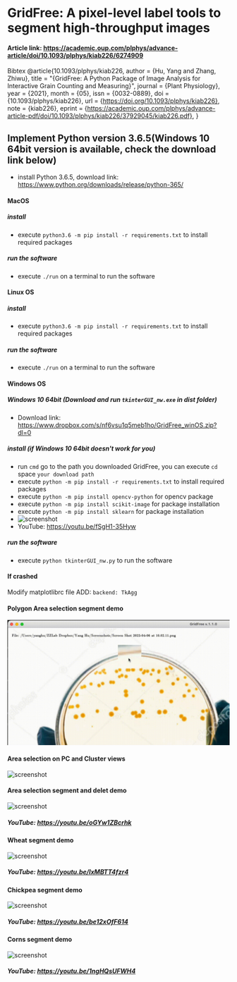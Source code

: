 # GridFree: A pixel-level label tools to segment high-throughput images
#### Article link: https://academic.oup.com/plphys/advance-article/doi/10.1093/plphys/kiab226/6274909
Bibtex @article{10.1093/plphys/kiab226,
    author = {Hu, Yang and Zhang, Zhiwu},
    title = "{GridFree: A Python Package of Image Analysis for Interactive Grain Counting and Measuring}",
    journal = {Plant Physiology},
    year = {2021},
    month = {05},
    issn = {0032-0889},
    doi = {10.1093/plphys/kiab226},
    url = {https://doi.org/10.1093/plphys/kiab226},
    note = {kiab226},
    eprint = {https://academic.oup.com/plphys/advance-article-pdf/doi/10.1093/plphys/kiab226/37929045/kiab226.pdf},
}

## Implement Python version 3.6.5(Windows 10 64bit version is available, check the download link below)
* install Python 3.6.5, download link: https://www.python.org/downloads/release/python-365/
<!--![screenshot](https://raw.githubusercontent.com/12HuYang/FreeCADITS/master/Training_intro.png)-->
<!--![screenshot](https://raw.githubusercontent.com/12HuYang/GridFree/master/compare.png)
![screenshot](https://raw.githubusercontent.com/12HuYang/GridFree/master/normaldistribution.png)-->
<!--#### RUN ```pip3 install plantlabeller``` to install from terminal, if you cannot run ```pip3```, use ```python3 -m pip install plantlabeller```.
#### Linux user may need to use ```sudo pip3 install plantlabeller``` or ```sudo python3 -m pip install plantlabeller```.-->
#### MacOS
##### install
* execute ```python3.6 -m pip install -r requirements.txt``` to install required packages
<!--* execute ```brew install gdal``` to install required packages
* execute ```python3 -m pip install rasterio``` to install required packages-->
##### run the software
* execute ```./run``` on a terminal to run the software
#### Linux OS
#####  install
* execute ```python3.6 -m pip install -r requirements.txt``` to install required packages
<!--* execute ```sudo add-apt-repository ppa:ubuntugis/ppa```
* execute ```sudo apt-get update```
* execute ```sudo apt-get install python-numpy gdal-bin libgdal-dev```
* execute ```python3 -m pip install rasterio``` -->
##### run the software
* execute ```./run``` on a terminal to run the software
#### Windows OS 

##### Windows 10 64bit (Download and run ```tkinterGUI_nw.exe``` in dist folder)
* Download link: https://www.dropbox.com/s/nf6vsu1q5meb1ho/GridFree_winOS.zip?dl=0

##### install (if Windows 10 64bit doesn't work for you)
* run ```cmd``` go to the path you downloaded GridFree, you can execute ```cd``` space ```your download path```
* execute ```python -m pip install -r requirements.txt``` to install required packages
* execute ```python -m pip install opencv-python``` for opencv package
* execute ```python -m pip install scikit-image``` for package installation
* execute ```python -m pip install sklearn``` for package installation
* ![screenshot](https://raw.githubusercontent.com/12HuYang/GridFree/master/win-smallw-startdemo.gif)
* YouTube: https://youtu.be/fSgH1-35Hyw
<!--* Windows 32bit OS execute ```py -m pip install rasterio‑1.0.24+gdal24‑cp36‑cp36m‑win32.whl```
* Windows 64 bit OS execute ```py -m pip install rasterio‑1.0.24+gdal24‑cp36‑cp36m‑win_amd64.whl```-->
##### run the software
* execute ```python tkinterGUI_nw.py``` to run the software
<!--#### dup1OUTPUT.tif 
dup1OUTPUT.tif is a sample filed image, download it to GridFree folder:
https://drive.google.com/file/d/1hZzEpsqDWq7yrXRgDWwbDmQCY2iGni3Z/view?usp=sharing-->


<!---#### ***GDAL instllation instruction:***
1. RUN ```pip3 install GDAL==2.4.2```
   - if failed with error: > gdal-config not found
   - go to step 2.
2. RUN ```brew install gdal```, go to step 1
   - if failed with "gcc" go to step 3
3. RUN ```brew reinstall gcc```, go to step 1--->
#### If crashed
Modify matplotlibrc file ADD: ```backend: TkAgg```
<!--#### Reference
- [1] ImageJ https://imagej.nih.gov/ij/download.html
- [2] SeedCounter https://www.frontiersin.org/articles/10.3389/fpls.2016.01990/full
- [3] GrainScan https://plantmethods.biomedcentral.com/articles/10.1186/1746-4811-10-23-->
#### Polygon Area selection segment demo
![screenshot](https://raw.githubusercontent.com/12HuYang/GridFree/master/PolygonSelectionDemo.gif)

#### Area selection on PC and Cluster views
![screenshot](https://raw.githubusercontent.com/12HuYang/GridFree/master/areasel_gridfree.gif)

#### Area selection segment and delet demo
![screenshot](https://raw.githubusercontent.com/12HuYang/GridFree/master/areaselection.gif)
##### YouTube: https://youtu.be/oGYw1ZBcrhk

#### Wheat segment demo
![screenshot](https://raw.githubusercontent.com/12HuYang/GridFree/master/wheatdemo.gif)
##### YouTube: https://youtu.be/IxMBTT4fzr4

#### Chickpea segment demo
![screenshot](https://raw.githubusercontent.com/12HuYang/GridFree/master/480demo.gif)
##### YouTube: https://youtu.be/be12xOfF614

#### Corns segment demo
![screenshot](https://raw.githubusercontent.com/12HuYang/GridFree/master/corns_demo.gif)
##### YouTube: https://youtu.be/1ngHQsUFWH4

<!--```
python3.8 trainNN.py ./resnet50.json testsetfolder traingsetfolder ResNet50 modelweight 4 3 Adam binary_crossentropy tempfolder testsetlabel.csv 0.6 False False True False trainingsetlabel.csv
```-->

